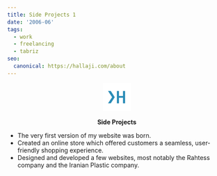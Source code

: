 ```yaml
---
title: Side Projects 1
date: '2006-06'
tags:
  - work
  - freelancing
  - tabriz
seo:
  canonical: https://hallaji.com/about
---
```

<p align='center'>
  <img src='/assets/fav/white.svg' height='64' />
</p>
<p align='center'>
  <b>Side Projects</b>
</p>

* The very first version of my website was born.
* Created an online store which offered customers a seamless, user-friendly shopping experience.
* Designed and developed a few websites, most notably the Rahtess company and the Iranian Plastic company.
